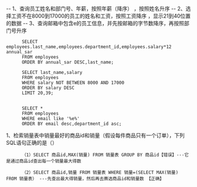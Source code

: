 -- 1、查询员工姓名和部门号、年薪，按照年薪（降序） ，按照姓名升序
-- 2、选择工资不在8000到17000的员工的姓名和工资，按照工资降序  ，显示21到40位置的数据
-- 3、查询邮箱中包含e的员工信息，并先按邮箱的字节数降序，再按照部门号升序



          SELECT employees.last_name,employees.department_id,employees.salary*12 annual_sar
          FROM employees
          ORDER BY annual_sar DESC,last_name;

          SELECT last_name,salary
          FROM employees
          WHERE salary NOT BETWEEN 8000 AND 17000
          ORDER BY salary DESC
          LIMIT 20,39;


          SELECT *
          FROM employees
          WHERE email like '%e%'
          ORDER BY email desc,department_id asc;
          
  
  
1、检索销量表中销量最好的商品id和销量（假设每件商品只有一个订单），下列SQL语句正确的是（） 



          （1）SELECT 商品id,MAX(销量) FROM 销量表 GROUP BY 商品id【错误】---它是通过商品id查出每一个销量最大得数

          （2）SELECT 商品id,销量 FROM 销量表 WHERE 销量=(SELECT MAX(销量) FROM 销量表） ---先查出最大得销量，然后再去赛选商品id和销量数 【正确】



  
